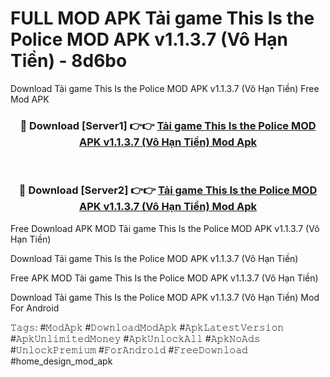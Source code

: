 # FULL MOD APK Tải game This Is the Police MOD APK v1.1.3.7 (Vô Hạn Tiền) - 8d6bo
Download Tải game This Is the Police MOD APK v1.1.3.7 (Vô Hạn Tiền) Free Mod APK

<div align="center">
<h3>🔴 Download [Server1] 👉👉 <a href="https://apk-comot.site?title=Tải_game_This_Is_the_Police_MOD_APK_v1.1.3.7_(Vô_Hạn_Tiền)">Tải game This Is the Police MOD APK v1.1.3.7 (Vô Hạn Tiền) Mod Apk</a></h3><br>

<h3>🔴 Download [Server2] 👉👉 <a href="https://apk-comot.site?title=Tải_game_This_Is_the_Police_MOD_APK_v1.1.3.7_(Vô_Hạn_Tiền)">Tải game This Is the Police MOD APK v1.1.3.7 (Vô Hạn Tiền) Mod Apk</a></h3>
</div>


Free Download APK MOD Tải game This Is the Police MOD APK v1.1.3.7 (Vô Hạn Tiền)

Download Tải game This Is the Police MOD APK v1.1.3.7 (Vô Hạn Tiền) 

Free APK MOD Tải game This Is the Police MOD APK v1.1.3.7 (Vô Hạn Tiền) 

Download Tải game This Is the Police MOD APK v1.1.3.7 (Vô Hạn Tiền) Mod For Android

𝚃𝚊𝚐𝚜: #𝙼𝚘𝚍𝙰𝚙𝚔 #𝙳𝚘𝚠𝚗𝚕𝚘𝚊𝚍𝙼𝚘𝚍𝙰𝚙𝚔 #𝙰𝚙𝚔𝙻𝚊𝚝𝚎𝚜𝚝𝚅𝚎𝚛𝚜𝚒𝚘𝚗 #𝙰𝚙𝚔𝚄𝚗𝚕𝚒𝚖𝚒𝚝𝚎𝚍𝙼𝚘𝚗𝚎𝚢 #𝙰𝚙𝚔𝚄𝚗𝚕𝚘𝚌𝚔𝙰𝚕𝚕 #𝙰𝚙𝚔𝙽𝚘𝙰𝚍𝚜 #𝚄𝚗𝚕𝚘𝚌𝚔𝙿𝚛𝚎𝚖𝚒𝚞𝚖 #𝙵𝚘𝚛𝙰𝚗𝚍𝚛𝚘𝚒𝚍 #𝙵𝚛𝚎𝚎𝙳𝚘𝚠𝚗𝚕𝚘𝚊𝚍 #home_design_mod_apk